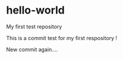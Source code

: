 # hello-world
My first test repository

This is a commit test for my first respository !

New commit again....
